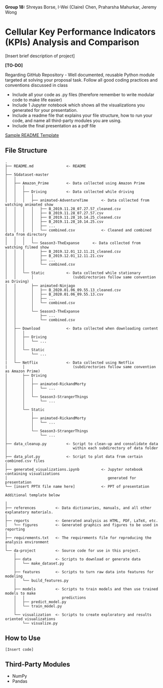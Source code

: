 **Group 18:** Shreyas Borse, I-Wei (Claire) Chen, Praharsha Mahurkar, Jeremy Wong

# Cellular Key Performance Indicators (KPIs) Analysis and Comparison

[Insert brief description of project]

**[TO-DO]**

Regarding GitHub Repository - Well documented, reusable Python module targeted at solving your proposal task. Follow all good coding practices and conventions discussed in class
* Include all your code as .py files (therefore remember to write modular code to make life easier) 
* Include 1 Jupyter notebook which shows all the visualizations you generated for your presentation.
* Include a readme file that explains your file structure, how to run your code, and name all third-party modules you are using.
* Include the final presentation as a pdf file

[Sample README Template](https://github.com/azavea/python-project-template/blob/master/README.md)

## File Structure

```
.
├── README.md               <- README
│
├── 5Gdataset-master
│   │
│   ├── Amazon_Prime        <- Data collected using Amazon Prime 
│   │   │        
│   │   ├── Driving         <- Data collected while driving
│   │   │   │
│   │   │   ├── animated-AdventureTime      <- Data collected from watching animated show
│   │   │   │   ├── B_2019.11.28_07.27.57_cleaned.csv
│   │   │   │   ├── B_2019.11.28_07.27.57.csv
│   │   │   │   ├── B_2019.11.28_10.14.25_cleaned.csv
│   │   │   │   ├── B_2019.11.28_10.14.25.csv
│   │   │   │   ├── ...
│   │   │   │   └── combined.csv            <- Cleaned and combined data from directory
│   │   │   │
│   │   │   └── Season3-TheExpanse      <- Data collected from watching filmed show
│   │   │       ├── B_2019.12.01_12.11.21_cleaned.csv
│   │   │       ├── B_2019.12.01_12.11.21.csv
│   │   │       ├── ...
│   │   │       └── combined.csv
│   │   │
│   │   └── Static          <- Data collected while stationary 
│   │       │                  (subdirectories follow same convention as Driving)
│   │       ├── animated-Ninjago
│   │       │   ├── B_2020.01.06_09.55.13_cleaned.csv
│   │       │   ├── B_2020.01.06_09.55.13.csv
│   │       │   ├── ...
│   │       │   └── combined.csv
│   │       │
│   │       └── Season3-TheExpanse
│   │           ├── ...
│   │           └── combined.csv
│   │
│   ├── Download            <- Data collected when downloading content
│   │   │
│   │   ├── Driving
│   │   │   └── ...
│   │   │
│   │   └── Static
│   │       └── ...
│   │
|   └── Netflix             <- Data collected using Netflix 
|       │                      (subdirectories follow same convention as Amazon Prime) 
│       ├── Driving
│       │   │
│       │   ├── animated-RickandMorty
│       │   │   └── ...
│       │   │
│       │   └── Season3-StrangerThings
│       │       └── ...
│       │
│       └── Static
│           │
│           ├── animated-RickandMorty
│           │   └── ...
│           │
│           └── Season3-StrangerThings
│               └── ...
│
├── data_cleanup.py         <- Script to clean-up and consolidate data
│                              within each subdirectory of data folder
│
├── data_plot.py            <- Script to plot data from certain combined.csv files
│
├── generated_visualizations.ipynb          <- Jupyter notebook containing visualizations 
│                                              generated for presentation
└── [insert PPTX file name here]            <- PPT of presentation

Additional template below

│
├── references         <- Data dictionaries, manuals, and all other explanatory materials.
│
├── reports            <- Generated analysis as HTML, PDF, LaTeX, etc.
│   └── figures        <- Generated graphics and figures to be used in reporting
│
├── requirements.txt   <- The requirements file for reproducing the analysis environment
│
└── da-project         <- Source code for use in this project.
    │
    ├── data           <- Scripts to download or generate data
    │   └── make_dataset.py
    │
    ├── features       <- Scripts to turn raw data into features for modeling
    │   └── build_features.py
    │
    ├── models         <- Scripts to train models and then use trained models to make
    │   │                 predictions
    │   ├── predict_model.py
    │   └── train_model.py
    │
    └── visualization  <- Scripts to create exploratory and results oriented visualizations
        └── visualize.py
```

## How to Use


`[Insert code]`

## Third-Party Modules
* NumPy
* Pandas

